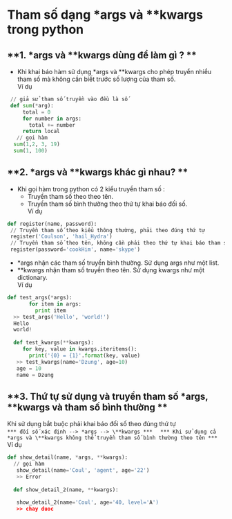# Tham số dạng *args và **kwargs trong python
## **1. *args và \**kwargs dùng để làm gì ? **
- Khi khai báo hàm sử dụng *args và \**kwargs cho phép truyền nhiều tham số mà không cần biết trước số lượng của tham số.  
Ví dụ    
```py
 // giả sử tham số truyền vào đều là số  
 def sum(*arg):  
     total = 0  
     for number in args:  
       total += number  
     return local  
   // gọi hàm   
  sum(1,2, 3, 19)  
  sum(1, 100)
  ```  
## **2. *args và \**kwargs khác gì nhau? **  
- Khi gọi hàm trong python có 2 kiểu truyền tham số :  
    - Truyền tham số theo theo tên.  
    - Truyền tham số bình thường theo thứ tự khai báo đối số.  
Ví dụ  
```py
def register(name, password):  
 // Truyền tham số theo kiểu thông thường, phải theo đúng thứ tự  
 register('Coulson', 'hail_Hydra')  
 // Truyền tham số theo tên, không cần phải theo thứ tự khai báo tham số  
 register(password='cookHim', name='skype')  
 ```  
 - *args nhận các tham số truyền bình thường. Sử dụng args như một list.  
 - \**kwargs nhận tham số truyền theo tên. Sử dụng kwargs như một dictionary.  
 Ví dụ  
 ```py
 def test_args(*args):  
        for item in args:  
          print item  
   >> test_args('Hello', 'world!')  
   Hello  
   world!  
     
   def test_kwargs(**kwargs):  
      for key, value in kwargs.iteritems():  
        print('{0} = {1}'.format(key, value)  
    >> test_kwargs(name='Dzung', age=10)  
    age = 10  
    name = Dzung  
  ```  
 ## **3. Thứ tự sử dụng và truyền tham số *args, \**kwargs và tham số bình thường **  
 Khi sử dụng bắt buộc phải khai báo đối số theo đúng thứ tự  
 ` *** đối số xác định --> *args --> \**kwargs ***   `
 ` *** Khi sử dụng cả *args và \**kwargs không thể truyền tham số bình thường theo tên ***   `
 Ví dụ    
 ```py 
 def show_detail(name, *args, **kwargs):  
   // gọi hàm  
    show_detail(name='Coul', 'agent', age='22')  
    >> Error  
    
   def show_detail_2(name, **kwargs):  
          
    show_detail_2(name='Coul', age='40, level='A')    
    >> chay duoc
  ```  
    
 
